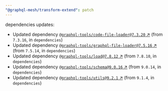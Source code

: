 ```yaml
---
"@graphql-mesh/transform-extend": patch
---
```

dependencies updates:
  - Updated dependency [`@graphql-tools/code-file-loader@7.3.20` ↗︎](https://www.npmjs.com/package/@graphql-tools/code-file-loader/v/7.3.20) (from `7.3.16`, in `dependencies`)
  - Updated dependency [`@graphql-tools/graphql-file-loader@7.5.16` ↗︎](https://www.npmjs.com/package/@graphql-tools/graphql-file-loader/v/7.5.16) (from `7.5.14`, in `dependencies`)
  - Updated dependency [`@graphql-tools/load@7.8.12` ↗︎](https://www.npmjs.com/package/@graphql-tools/load/v/7.8.12) (from `7.8.10`, in `dependencies`)
  - Updated dependency [`@graphql-tools/schema@9.0.16` ↗︎](https://www.npmjs.com/package/@graphql-tools/schema/v/9.0.16) (from `9.0.14`, in `dependencies`)
  - Updated dependency [`@graphql-tools/utils@9.2.1` ↗︎](https://www.npmjs.com/package/@graphql-tools/utils/v/9.2.1) (from `9.1.4`, in `dependencies`)
